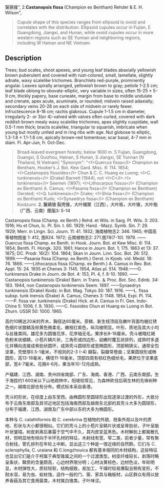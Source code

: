黧蒴锥",
2.**Castanopsis fissa** (Champion ex Bentham) Rehder & E. H. Wilson",

> Cupule shape of this species ranges from ellipsoid to ovoid and correlates with the distribution. Ellipsoid cupules occur in Fujian, E Guangdong, Jiangxi, and Hunan, while ovoid cupules occur in more western regions such as SE Yunnan and neighboring regions, including W Hainan and NE Vietnam.

## Description
Trees; bud scales, shoot apexes, and young leaf blades abaxially yellowish brown puberulent and covered with rust-colored, small, lamellate, slightly adnate, waxy scalelike trichomes. Branchlets red-purple, prominently angular. Leaves spirally arranged, yellowish brown to gray; petiole 1-2.5 cm; leaf blade oblong to obovate-elliptic, very variable in sizes, often 15-25 ×  5-9 cm, thickly papery, base cuneate, margin from base to middle undulate and crenate, apex acute, acuminate, or rounded; midvein raised adaxially; secondary veins 20-28 on each side of midvein or rarely fewer. Infructescence 8-18 cm; rachis glabrous. Cupule 1-1.5 cm in diameter, irregularly 2- or 3(or 4)-valved with valves often curled, covered with dark reddish brown mealy waxy scalelike trichomes, apex slightly cuspidate, wall 0.5-1 mm thick; bracts scalelike, triangular to squarish, imbricate when young but mostly united and in ring ribs with age. Nut globose to elliptic, 1.3-1.8 ×  1.1-1.6 cm, apically brown-red tomentose; scar basal, 4-7 mm in diam. Fl. Apr-Jun, fr. Oct-Dec.

> Broad-leaved evergreen forests; below 1600 m. S Fujian, Guangdong, Guangxi, S Guizhou, Hainan, S Hunan, S Jiangxi, SE Yunnan [N Thailand, N Vietnam]
  "Synonym": "&lt;I&gt;Quercus fissa&lt;/I&gt; Champion ex Bentham, Hooker’s J. Bot. Kew Gard. Misc. 6: 114. 1854; &lt;I&gt;Castanopsis fissoides&lt;/I&gt; Chun &amp; C. C. Huang ex Luong; &lt;I&gt;C. tunkinensis&lt;/I&gt; (Drake) Barnett (1944), not &lt;I&gt;C&lt;/I&gt;.&lt;I&gt; tonkinensis&lt;/I&gt; Seemen (1897); &lt;I&gt;Lithocarpus fissus&lt;/I&gt; (Champion ex Bentham) A. Camus; &lt;I&gt;Pasania fissa&lt;/I&gt; (Champion ex Bentham) Oersted; &lt;I&gt;Q. tunkinensis&lt;/I&gt; Drake; &lt;I&gt;Shiia fissa&lt;/I&gt; (Champion ex Bentham) Kudo; &lt;I&gt;Synaedrys fissa&lt;/I&gt; (Champion ex Bentham) Koidzumi.
**2. 黧蒴锥 裂壳锥，大叶槠栗（江西），大叶栎，大叶锥，大叶枹（广西、云南）图版3: 5-14**

Castanopsis fissa (Champ. ex Benth.) Rehd. et Wils. in Sarg. Pl. Wils. 3: 203. 1916; Hu et Chun, Ic. Pl. Sin. t. 60. 1929; Hand. -Mazz. Symb. Sin. 7: 29. 1929; Merr. in Lingn. Sci. Journ. 11: 41. 1932; 海南植物志2: 346. 1965; 中国高等植物图鉴 1: 412, 图824. 1972; 云南植物志2: 271.图78(7-10). 1979. ——Ouercus fissa Champ. ex Benth. in Hook. Journ. Bot. et Kew Misc. 6: 114. 1854; Benth. Fl. Hongk. 320. 1861; Hance in Journ. Bot. 1; 175. 1863 et 13: 37. 1875; DC. Prodr. 16(2): 104. 1864; Skan in Journ. Linn. Soc. Bot. 26: 512. 1899.——Pasania fissa (Champ. ex Benth.) Oerst. in Kjoeb. vid. Medd. 18: 76. 1866. ——Lithocarpus fissa (Champ. ex Benth.) A. Camus in Rev. Bot. Appl. 15: 24. 1935 et Chenes 3: 1145. 1954, Atlas pl. 514. 1948.——O. tunkinensis Drake in Journ. de Bot. 4: 153, Pl. 4, f. 8-10. 1890. ——Castanopsis tunkinensis (Drake) Barn. in Trans. ＆ Proc. Bot. Soc. Edinb. 34: 183. 1944, non Castanopsis tonkinensis Seem. 1897. ——Synaedrys tunkinensis (Drake) Koidz. in Bot. Mag. Tokyo 30: 187. 1916. ——L. fissa subsp. tunk inensis (Drake) A. Camus, Chenes 3: 1148. 1954, Expl. Pl. 114.——P. fissa var. tunkinensis (Drake) Hick. et A. Camus in Fl. Gen. Indo-Chine 5: 1006, f. 9. 1930. ——C. fissoides Chun et Huang ex Luong in Bot. Zhurn. USSR 50: 1000. 1965.

高约10稀达20米的乔木，胸径达60厘米。芽鳞、新生枝顶段及嫩叶背面均被红锈色细片状腊鳞及棕黄色微柔毛，嫩枝红紫色，纵沟棱明显。叶形、质地及其大小均与丝锥类同。雄花多为圆锥花序，花序轴无毛。果序长8-18厘米。壳斗被暗红褐色粉末状蜡鳞，小苞片鳞片状，三角形或四边形，幼嫩时覆瓦状排列，成熟时多退化并横向连接成脊肋状圆环，成熟壳斗圆球形或宽椭圆形，顶部稍狭尖，通常全包坚果，壳壁厚0.5-1毫米，不规则的2-3 (-4) 瓣裂，裂瓣常卷曲；坚果圆球形或椭圆形，高13-18毫米，横径11-16毫米，顶部四周有棕红色细伏毛，果脐位于坚果底部，宽4-7毫米。花期4-6月，果当年10-12月成熟。

产福建、江西、湖南、贵州四省南部、广东、海南、香港、广西、云南东南部。生于海拔约1 600米以下山地疏林中，阳坡较常见，为森林砍伐后萌生林的先锋树种之一。越南北部也有分布。模式标本采自香港。

壳斗的形状，在经度上由东至西，由椭圆形至圆球形出现逐渐过渡的外形，大抵分布于云南东南部及其邻近地区包括海南西部及越南东北部的其壳斗大多为圆球形，分布于福建、江西、湖南及广东中部以东的大多为椭圆形。

本种与 C. calathiformis 和 C. cerebrina 在植物的外貌、枝条外观以及叶的质地、形状与大小都很相似。它们的壳斗上的小苞片呈鳞片状或呈脊肋状，子叶呈脑叶状皱褶。树皮剥离后暴露于空气中不久，其内皮变蓝黑色。木材解剖上都属散孔材，但明显地有倾向于半环孔材的特征，木射线有宽、窄二类，前者少量，常有聚合射线，管孔排列在年轮上中断。显出这三个种是一很近缘的自然群。它们与 C. sclerophylla, C. uraiana 和 C.longzhouica 都有基本相同的木材结构，这些特征也显出它们是介于柯属于典型锥属之间的一个过渡类型。树皮纤维较长，剥落时略呈条状，鞣质的含量颇高，心边材界限分明；心材淡黄棕色，边材色淡，年轮明显，木材弹性大，质较轻软，结构细致，易加工，干燥时较易爆裂且稍有变形，不耐水湿，易为虫、蚁蛀蚀，适作一般的门、窗、家具与箱板材，山区群众有用以放养香菇及其它食用菌类，木材属白锥类。子叶味涩。
